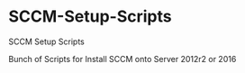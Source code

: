 # SCCM-Setup-Scripts
SCCM Setup Scripts

Bunch of Scripts for Install SCCM onto Server 2012r2 or 2016
